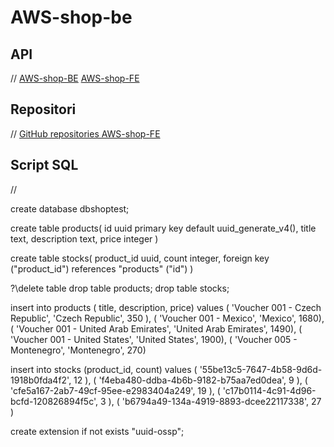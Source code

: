 # AWS-shop-be

## API

//
[AWS-shop-BE](https://07yjzeof27.execute-api.eu-west-1.amazonaws.com/dev/products)
[AWS-shop-FE](https://d1zdbonze7xn8z.cloudfront.net)

## Repositori

//
[GitHub repositories AWS-shop-FE](https://github.com/battiw/AWS-shop-fe)


## Script SQL

//

create database dbshoptest;

create table products(
id uuid primary key default uuid_generate_v4(),
title text,
description text,
price integer
)

create table stocks(
product_id uuid,
count integer,
foreign key ("product_id") references "products" ("id")
)

?\delete table
drop table products;
drop table stocks;

insert into products ( title, description, price) values
( 'Voucher 001 - Czech Republic', 'Czech Republic', 350 ),
( 'Voucher 001 - Mexico', 'Mexico', 1680),
( 'Voucher 001 - United Arab Emirates', 'United Arab Emirates', 1490),
( 'Voucher 001 - United States', 'United States', 1900),
( 'Voucher 005 - Montenegro', 'Montenegro', 270)

insert into stocks (product_id, count) values
( '55be13c5-7647-4b58-9d6d-1918b0fda4f2', 12 ),
( 'f4eba480-ddba-4b6b-9182-b75aa7ed0dea', 9 ),
( 'cfe5a167-2ab7-49cf-95ee-e2983404a249', 19 ),
( 'c17b0114-4c91-4d96-bcfd-120826894f5c', 3 ),
( 'b6794a49-134a-4919-8893-dcee22117338', 27 )

create extension if not exists "uuid-ossp";
